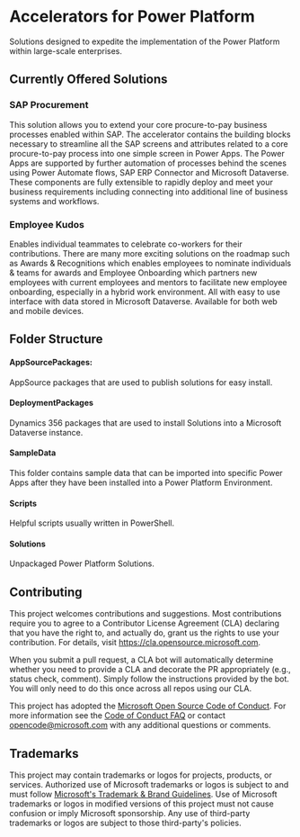 # Accelerators for Power Platform 

Solutions designed to expedite the implementation of the Power Platform within large-scale enterprises.

## Currently Offered Solutions

### SAP Procurement
This solution allows you to extend your core procure-to-pay business processes enabled within SAP. The accelerator contains the building blocks necessary to streamline all the SAP screens and attributes related to a core procure-to-pay process into one simple screen in Power Apps. The Power Apps are supported by further automation of processes behind the scenes using Power Automate flows, SAP ERP Connector and Microsoft Dataverse. These components are fully extensible to rapidly deploy and meet your business requirements including connecting into additional line of business systems and workflows.

### Employee Kudos

Enables individual teammates to celebrate co-workers for their contributions. There are many more exciting solutions on the roadmap such as Awards & Recognitions which enables employees to nominate individuals & teams for awards and Employee Onboarding which partners new employees with current employees and mentors to facilitate new employee onboarding, especially in a hybrid work environment. All with easy to use interface with data stored in Microsoft Dataverse. Available for both web and mobile devices.

## Folder Structure

#### AppSourcePackages:
AppSource packages that are used to publish solutions for easy install.

#### DeploymentPackages
Dynamics 356 packages that are used to install Solutions into a Microsoft Dataverse instance.

#### SampleData
This folder contains sample data that can be imported into specific Power Apps after they have been installed into a Power Platform Environment.

#### Scripts
Helpful scripts usually written in PowerShell.

#### Solutions
Unpackaged Power Platform Solutions.

## Contributing

This project welcomes contributions and suggestions.  Most contributions require you to agree to a
Contributor License Agreement (CLA) declaring that you have the right to, and actually do, grant us
the rights to use your contribution. For details, visit https://cla.opensource.microsoft.com.

When you submit a pull request, a CLA bot will automatically determine whether you need to provide
a CLA and decorate the PR appropriately (e.g., status check, comment). Simply follow the instructions
provided by the bot. You will only need to do this once across all repos using our CLA.

This project has adopted the [Microsoft Open Source Code of Conduct](https://opensource.microsoft.com/codeofconduct/).
For more information see the [Code of Conduct FAQ](https://opensource.microsoft.com/codeofconduct/faq/) or
contact [opencode@microsoft.com](mailto:opencode@microsoft.com) with any additional questions or comments.

## Trademarks

This project may contain trademarks or logos for projects, products, or services. Authorized use of Microsoft 
trademarks or logos is subject to and must follow 
[Microsoft's Trademark & Brand Guidelines](https://www.microsoft.com/en-us/legal/intellectualproperty/trademarks/usage/general).
Use of Microsoft trademarks or logos in modified versions of this project must not cause confusion or imply Microsoft sponsorship.
Any use of third-party trademarks or logos are subject to those third-party's policies.
